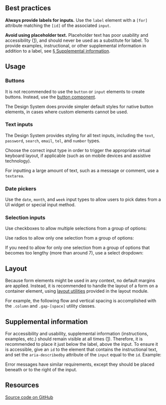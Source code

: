 <!--lede
  The Design System provides styling for <a href="https://developer.mozilla.org/en-US/docs/Web/HTML/Element/form">form elements</a>, which allow users to input and submit data.
lede-->

## Best practices
**Always provide labels for inputs.** Use the `label` element with a `[for]` attribute matching the `[id]` of the associated `input`.

**Avoid using placeholder text.** Placeholder text has poor usability and accessibility ([1](https://www.w3.org/WAI/GL/low-vision-a11y-tf/wiki/Placeholder_Research "Placeholder Research, Low Vision Accessibility Task Force - W3.org")), and should never be used as a substitute for label. To provide examples, instructional, or other supplemental information in addition to a label, see [&sect; Supplemental information](#supplemental-information).

## Usage
### Buttons
It is not recommended to use the `button` or `input` elements to create buttons. Instead, use the [button component](/components/button).

The Design System does provide simpler default styles for native button elements, in cases where custom elements cannot be used.

<!--twig
{% embed "@tch/includes/example.twig" %}
{% block content %}
<button>Default button</button>
{% endblock %}
{% endembed %}
twig-->

### Text inputs
The Design System provides styling for all text inputs, including the `text`, `password`, `search`, `email`, `tel`, and `number` types.

<!--twig
{% embed "@tch/includes/example.twig" %}
{% block content %}
<input type="text">
{% endblock %}
{% endembed %}
twig-->

Choose the correct input type in order to trigger the appropriate virtual keyboard layout, if applicable (such as on mobile devices and assistive technology).

For inputting a large amount of text, such as a message or comment, use a `textarea`.

<!--twig
{% embed "@tch/includes/example.twig" %}
{% block content %}
<textarea></textarea>
{% endblock %}
{% endembed %}
twig-->

### Date pickers
Use the `date`, `month`, and `week` input types to allow users to pick dates from a UI widget or special input method.

<!--twig
{% embed "@tch/includes/example.twig" %}
{% block content %}
<div class="column gap-normal">
  <div class="column">
    <label for="date">Date</label>
    <input type="date" id="date">
  </div>

  <div class="column">
    <label for="month">Month</label>
    <input type="month" id="month">
  </div>

  <div class="column">
    <label for="week">Week</label>
    <input type="week" id="week">
  </div>
</div>
{% endblock %}
{% block code %}
<label for="date">Date</label>
<input type="date" id="date">

<label for="month">Month</label>
<input type="month" id="month">

<label for="week">Week</label>
<input type="week" id="week">
{% endblock %}
{% endembed %}
twig-->

### Selection inputs
Use checkboxes to allow multiple selections from a group of options:
<!--twig
{% embed "@tch/includes/example.twig" %}
{% block content %}
<div>
  <input type="checkbox" name="department" id="west-campus" value="west-campus">
  <label for="west-campus">West Campus</label>
</div>

<div>
  <input type="checkbox" name="department" id="woodlands" value="woodlands">
  <label for="woodlands">Woodlands</label>
</div>

<div>
  <input type="checkbox" name="department" id="cancer" value="cancer">
  <label for="cancer">Cancer &amp; Hematology Center</label>
</div>
{% endblock %}
{% block code %}
<input type="checkbox" name="department" id="west-campus" value="west-campus">
<label for="west-campus">West Campus</label>

<input type="checkbox" name="department" id="woodlands" value="woodlands">
<label for="woodlands">The Woodlands</label>

<input type="checkbox" name="department" id="cancer" value="cancer">
<label for="cancer">Cancer &amp; Hematology Center</label>
{% endblock %}
{% endembed %}
twig-->

Use radios to allow only one selection from a group of options:
<!--twig
{% embed "@tch/includes/example.twig" %}
{% block code %}
<input type="radio" name="department" id="ent" value="ent">
<label for="ent">Ear Nose &amp; Throat</label>

<input type="radio" name="department" id="fetal" value="fetal">
<label for="fetal">Fetal Center</label>

<input type="radio" name="department" id="gastroenterology" value="gastroenterology">
<label for="gastroenterology">Gastroenterology</label>
{% endblock %}
{% block content %}
<div>
  <input type="radio" name="department" id="ent" value="ent">
  <label for="ent">Ear Nose &amp; Throat</label>
</div>

<div>
  <input type="radio" name="department" id="fetal" value="fetal">
  <label for="fetal">Fetal Center</label>
</div>

<div>
  <input type="radio" name="department" id="gastroenterology" value="gastroenterology">
  <label for="gastroenterology">Gastroenterology</label>
</div>
{% endblock %}
{% endembed %}
twig-->

If you need to allow for only one selection from a group of options that becomes too lengthy (more than around 7), use a select dropdown:
<!--twig
{% embed "@tch/includes/example.twig" %}
{% block content %}
<label for="department">Department:</label>
<select name="department" id="department">
  <option selected disabled>Choose department</option>
  <option value="west-campus">West Campus</option>
  <option value="woodlands">The Woodlands</option>
  <option value="cancer">Cancer &amp; Hematology Center</option>
  <option value="ent">Ear Nose &amp; Throat</option>
  <option value="fetal">Fetal Center</option>
  <option value="gastroenterology">Gastroenterology</option>
  <option value="heart">Heart Center</option>
  <option value="neuroscience">Neuroscience Center</option>
  <option value="orthopedics">Orthopedics</option>
  <option value="plastic-surgery">Plastic Surgery</option>
  <option value="urgent-care">Urgent Care</option>
  <option value="neurology">Neurology</option>
</select>
{% endblock %}
{% endembed %}
twig-->

## Layout
Because form elements might be used in any context, no default margins are applied. Instead, it is recommended to handle the layout of a form on a container element, using [layout utilities](/design/layout#layout-utilities) provided in the layout module.

For example, the following flow and vertical spacing is accomplished with the `.column` and `.gap-[space]` utility classes.

<!--twig
{% embed "@tch/includes/example.twig" %}
{% block content %}
<form class="column gap-normal">
  <div class="column gap-tight">
    <div class="column">
      <label for="name">Name</label>
      <span class="font-size-small" id="name-instructions">Type your full name.</span>
    </div>
    <input type="text" id="name" name="name" aria-describedby="name-instructions">
  </div>
  <div class="column gap-tight">
    <div class="column">
      <label for="email">Email address</label>
      <span class="font-size-small" id="email-instructions">Provide an email address for us to contact you.</span>
    </div>
    <input type="text" id="email" name="email" aria-describedby="name-instructions">
  </div>
</form>
{% endblock %}
{% endembed %}
twig-->

## Supplemental information
For accessibility and usability, supplemental information (instructions, examples, etc.) should remain visible at all times ([1](https://www.nngroup.com/articles/form-design-placeholders/ "Placeholders in Form Fields Are Harmful - Nielsen Norman Group")). Therefore, it is recommended to place it just below the label, above the input. To ensure it is accessible, give an `id` to the element that contains the instructional text, and set the `aria-describedby` attribute of the `input` equal to the `id`. Example:

<!--twig
{% embed "@tch/includes/example.twig" %}
{% block content %}
<form class="column gap-tight">
  <div class="column">
    <label for="date">Date</label>
    <span class="font-size-x-small" id="date-instructions">MM/DD/YYY</span>
  </div>
  <input type="date" id="date" name="date" aria-describedby="date-instructions">
</form>
{% endblock %}
{% endembed %}
twig-->

Error messages have similar requirements, except they should be placed beneath or to the right of the input.

<!--twig
{% embed "@tch/includes/example.twig" %}
{% block content %}
<form class="column gap-tight">
  <label for="email">Email address</label>
  <input type="text" id="email" name="email" aria-describedby="email-error" value="not-an-email.com">
  <span class="form-error" id="email-error">Please provide a valid email address.</span>
</form>
{% endblock %}
{% endembed %}
twig-->

## Resources
[Source code on GitHub](https://github.com/jacecotton/tcds/blob/main/styles/content/forms/)